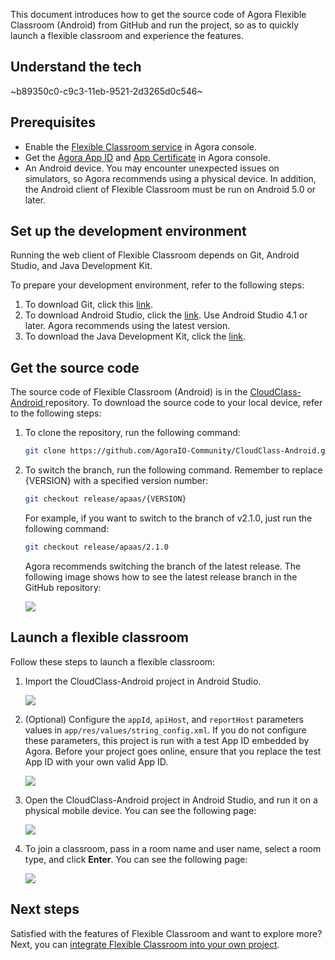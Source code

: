 This document introduces how to get the source code of Agora Flexible Classroom (Android) from GitHub and run the project, so as to quickly launch a flexible classroom and experience the features.

## Understand the tech

~b89350c0-c9c3-11eb-9521-2d3265d0c546~

<a name="prerequisites"></a>

## Prerequisites

- Enable the [Flexible Classroom service](/en/agora-class/agora_class_enable?platform=Web) in Agora console.
- Get the [Agora App ID](/en/Agora%20Platform/get_appid_token#Get-app-id) and [App Certificate](/en/Agora%20Platform/get_appid_token#Get-app-certificate) in Agora console.
- An Android device. You may encounter unexpected issues on simulators, so Agora recommends using a physical device. In addition, the Android client of Flexible Classroom must be run on Android 5.0 or later.

## Set up the development environment

Running the web client of Flexible Classroom depends on Git, Android Studio, and Java Development Kit.

To prepare your development environment, refer to the following steps:

1. To download Git, click this [link](https://git-scm.com/downloads).
2. To download Android Studio, click the [link](https://developer.android.com/studio). Use Android Studio 4.1 or later. Agora recommends using the latest version.
3. To download the Java Development Kit, click the [link](https://www.oracle.com/java/technologies/javase-downloads.html).

## Get the source code

The source code of Flexible Classroom (Android) is in the [CloudClass-Android ](https://github.com/AgoraIO-Community/CloudClass-Android) repository. To download the source code to your local device, refer to the following steps:

1. To clone the repository, run the following command:

   ```bash
   git clone https://github.com/AgoraIO-Community/CloudClass-Android.git
   ```

2. To switch the branch, run the following command. Remember to replace {VERSION} with a specified version number:

   ```bash
   git checkout release/apaas/{VERSION}
   ```

   For example, if you want to switch to the branch of v2.1.0, just run the following command:

   ```bash
   git checkout release/apaas/2.1.0
   ```

   Agora recommends switching the branch of the latest release. The following image shows how to see the latest release branch in the GitHub repository:

   ![](https://web-cdn.agora.io/docs-files/1648636502733)

## Launch a flexible classroom

Follow these steps to launch a flexible classroom:

1. Import the CloudClass-Android project in Android Studio.

   ![](https://web-cdn.agora.io/docs-files/1648635239823)

2. (Optional) Configure the `appId`, `apiHost`, and `reportHost` parameters values in `app/res/values/string_config.xml`. If you do not configure these parameters, this project is run with a test App ID embedded by Agora. Before your project goes online, ensure that you replace the test App ID with your own valid App ID.

   ![](https://web-cdn.agora.io/docs-files/1648635527460)

3. Open the CloudClass-Android project in Android Studio, and run it on a physical mobile device. You can see the following page:

   ![](https://web-cdn.agora.io/docs-files/1623315354864)

4. To join a classroom, pass in a room name and user name, select a room type, and click **Enter**. You can see the following page:

   ![](https://web-cdn.agora.io/docs-files/1648635720196)

## Next steps

Satisfied with the features of Flexible Classroom and want to explore more? Next, you can [integrate Flexible Classroom into your own project](/en/agora-class/agora_class_integrate_android?platform=Android).
